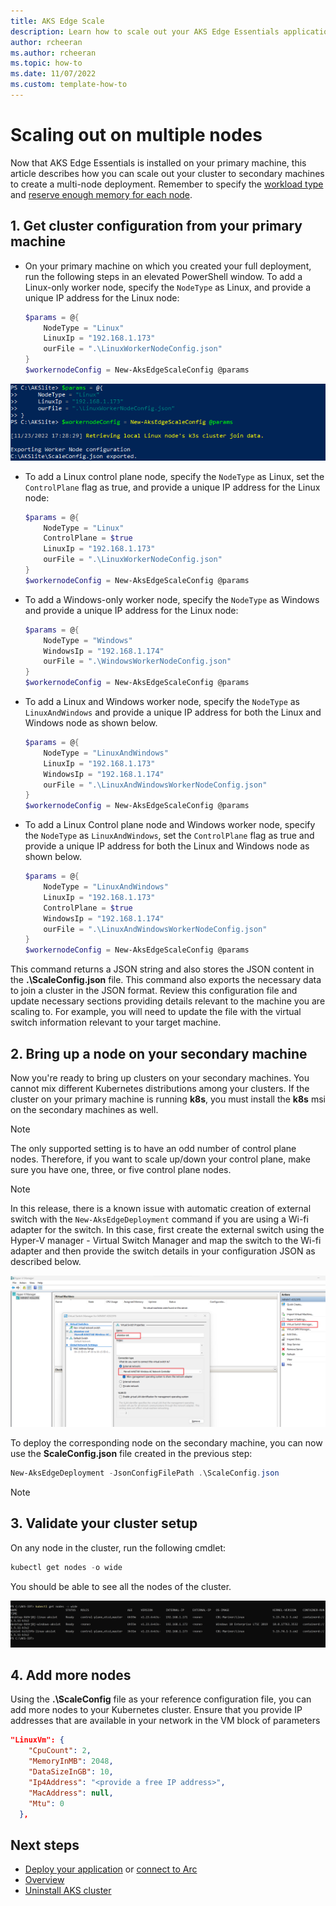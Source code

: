 ```yaml
---
title: AKS Edge Scale
description: Learn how to scale out your AKS Edge Essentials applications to multiple nodes. 
author: rcheeran
ms.author: rcheeran
ms.topic: how-to
ms.date: 11/07/2022
ms.custom: template-how-to
---
```


# Scaling out on multiple nodes

Now that AKS Edge Essentials is installed on your primary machine, this article describes how you can scale out your cluster to secondary machines to create a multi-node deployment. Remember to specify the [workload type](./aks-edge-concept.md) and [reserve enough memory for each node](./aks-edge-concept.md).

## 1. Get cluster configuration from your primary machine

- On your primary machine on which you created your full deployment, run the following steps in an elevated PowerShell window. To add a Linux-only worker node, specify the `NodeType` as Linux, and provide a unique IP address for the Linux node:

   ```powershell
   $params = @{
       NodeType = "Linux"
       LinuxIp = "192.168.1.173"
       ourFile = ".\LinuxWorkerNodeConfig.json"
   }
   $workernodeConfig = New-AksEdgeScaleConfig @params
   ```

![Screenshot showing the creation of config file.](./media/aks-edge/scale-config-file.png)

- To add a Linux control plane node, specify the `NodeType` as Linux, set the `ControlPlane` flag as true, and provide a unique IP address for the Linux node:

   ```powershell
   $params = @{
       NodeType = "Linux"
       ControlPlane = $true
       LinuxIp = "192.168.1.173"
       ourFile = ".\LinuxWorkerNodeConfig.json"
   }
   $workernodeConfig = New-AksEdgeScaleConfig @params
   ```

- To add a Windows-only worker node, specify the `NodeType` as Windows and provide a unique IP address for the Linux node:

   ```powershell
   $params = @{
       NodeType = "Windows"
       WindowsIp = "192.168.1.174"
       ourFile = ".\WindowsWorkerNodeConfig.json"
   }
   $workernodeConfig = New-AksEdgeScaleConfig @params
   ```

- To add a Linux and Windows worker node, specify the `NodeType` as `LinuxAndWindows` and provide a unique IP address for both the Linux and Windows node as shown below.

   ```powershell
   $params = @{
       NodeType = "LinuxAndWindows"
       LinuxIp = "192.168.1.173"
       WindowsIp = "192.168.1.174"
       ourFile = ".\LinuxAndWindowsWorkerNodeConfig.json"
   }
   $workernodeConfig = New-AksEdgeScaleConfig @params
   ```

- To add a Linux Control plane node and Windows worker node, specify the `NodeType` as `LinuxAndWindows`, set the `ControlPlane` flag as true and provide a unique IP address for both the Linux and Windows node as shown below.

   ```powershell
   $params = @{
       NodeType = "LinuxAndWindows"
       LinuxIp = "192.168.1.173"
       ControlPlane = $true
       WindowsIp = "192.168.1.174"
       ourFile = ".\LinuxAndWindowsWorkerNodeConfig.json"
   }
   $workernodeConfig = New-AksEdgeScaleConfig @params
   ```

This command returns a JSON string and also stores the JSON content in the **.\ScaleConfig.json** file. This command also exports the necessary data to join a cluster in the JSON format. Review this configuration file and update necessary sections providing details relevant to the machine you are scaling to. For example, you will need to update the file with the virtual switch information relevant to your target machine.

## 2. Bring up a node on your secondary machine

Now you're ready to bring up clusters on your secondary machines. You cannot mix different Kubernetes distributions among your clusters. If the cluster on your primary machine is running **k8s**, you must install the **k8s** msi on the secondary machines as well.

>[!NOTE]
> The only supported setting is to have an odd number of control plane nodes. Therefore, if you want to scale up/down your control plane, make sure you have one, three, or five control plane nodes.

> [!NOTE]
> In this release, there is a known issue with automatic creation of external switch with the `New-AksEdgeDeployment` command if you are using a Wi-fi adapter for the switch. In this case, first create the external switch using the Hyper-V manager - Virtual Switch Manager and map the switch to the Wi-fi adapter and then provide the switch details in your configuration JSON as described below.

![Screenshot of Hyper-v switch manager](./media/aks-edge/hyper-v-external-switch.png)

To deploy the corresponding node on the secondary machine, you can now use the **ScaleConfig.json** file created in the previous step:

```powershell
New-AksEdgeDeployment -JsonConfigFilePath .\ScaleConfig.json
```

>[!NOTE]
>
## 3. Validate your cluster setup

On any node in the cluster, run the following cmdlet:

```powershell
kubectl get nodes -o wide
```

You should be able to see all the nodes of the cluster.

![Screenshot showing multiple nodes.](./media/aks-edge/aks-edge-multi-nodes.png)

## 4. Add more nodes

Using the **.\ScaleConfig** file as your reference configuration file, you can add more nodes to your Kubernetes cluster. Ensure that you provide IP addresses that are available in your network in the VM block of parameters

```json
"LinuxVm": {
    "CpuCount": 2,
    "MemoryInMB": 2048,
    "DataSizeInGB": 10,
    "Ip4Address": "<provide a free IP address>",
    "MacAddress": null,
    "Mtu": 0
  },
```

## Next steps

- [Deploy your application](aks-edge-howto-deploy-app.md) or [connect to Arc](aks-edge-howto-connect-to-arc.md)
- [Overview](aks-edge-overview.md)
- [Uninstall AKS cluster](aks-edge-howto-uninstall.md)
